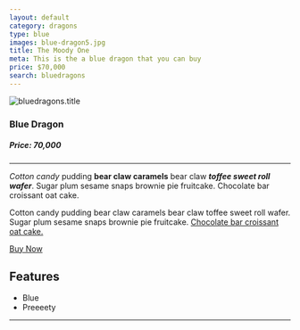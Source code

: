 ```yaml
---
layout: default
category: dragons
type: blue
images: blue-dragon5.jpg
title: The Moody One
meta: This is the a blue dragon that you can buy
price: $70,000
search: bluedragons
---
```


<img class="img-flex individual" src="{{site.baseurl}}/images/blue-dragon5.jpg" alt="bluedragons.title">

### Blue Dragon
##### Price: 70,000

---

*Cotton candy* pudding **bear claw caramels** bear claw ***toffee sweet roll wafer***. Sugar plum sesame snaps brownie pie fruitcake. Chocolate bar croissant oat cake.

Cotton candy pudding bear claw caramels bear claw toffee sweet roll wafer. Sugar plum sesame snaps brownie pie fruitcake. [Chocolate bar croissant oat cake.]()

<a class="btn2" href="{{site.baseurl}}/cart/"> Buy Now</a>

## Features

- Blue
- Preeeety

<hr>
